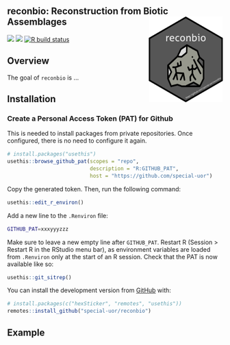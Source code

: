 
<!-- README.md is generated from README.Rmd. Please edit that file -->

## reconbio: Reconstruction from Biotic Assemblages <img src="inst/images/logo.png" alt="logo" align="right" height=200px/>

<!-- <img src="https://raw.githubusercontent.com/special-uor/reconbio/master/inst/images/logo.png" alt="logo" align="right" height=200px/> -->

<!-- badges: start -->

<!-- [![](https://img.shields.io/github/languages/code-size/special-uor/reconbio.svg)](https://github.com/special-uor/reconbio) -->

<!-- [![R build status](https://github.com/special-uor/reconbio/workflows/R-CMD-check/badge.svg)](https://github.com/special-uor/reconbio/actions) -->

[![](https://img.shields.io/badge/devel%20version-0.0.0.9000-blue.svg)](https://github.com/special-uor/reconbio)
[![](https://codecov.io/gh/special-uor/reconbio/branch/master/graph/badge.svg?token=Q6SYL7AOGR)](https://codecov.io/gh/special-uor/reconbio)
[![R build
status](https://github.com/special-uor/reconbio/workflows/R-CMD-check/badge.svg)](https://github.com/special-uor/reconbio/actions)
<!-- badges: end -->

## Overview

The goal of `reconbio` is …

## Installation

### Create a Personal Access Token (PAT) for Github

This is needed to install packages from private repositories. Once
configured, there is no need to configure it again.

``` r
# install.packages("usethis")
usethis::browse_github_pat(scopes = "repo", 
                           description = "R:GITHUB_PAT", 
                           host = "https://github.com/special-uor")
```

Copy the generated token. Then, run the following command:

``` r
usethis::edit_r_environ()
```

Add a new line to the `.Renviron` file:

``` bash
GITHUB_PAT=xxxyyyzzz
```

Make sure to leave a new empty line after `GITHUB_PAT`. Restart R
(Session \> Restart R in the RStudio menu bar), as environment variables
are loaded from `.Renviron` only at the start of an R session. Check
that the PAT is now available like
so:

``` r
usethis::git_sitrep()
```

<!-- You can install the released version of IPA from [CRAN](https://CRAN.R-project.org) with: -->

<!-- ``` r -->

<!-- install.packages("IPA") -->

<!-- ``` -->

<!-- And the development version from [GitHub](https://github.com/) with: -->

You can install the development version from
[GitHub](https://github.com/) with:

``` r
# install.packages(c("hexSticker", "remotes", "usethis"))
remotes::install_github("special-uor/reconbio")
```

## Example

<!-- This is a basic example which shows you how to solve a common problem: -->
